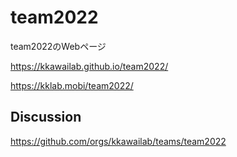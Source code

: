 # team2022
team2022のWebページ

https://kkawailab.github.io/team2022/

https://kklab.mobi/team2022/

## Discussion

https://github.com/orgs/kkawailab/teams/team2022
